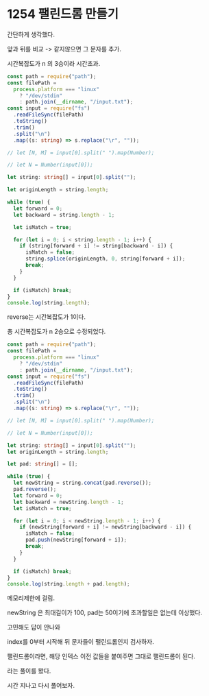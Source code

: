 # 1254 팰린드롬 만들기

간단하게 생각했다.

앞과 뒤를 비교 -> 같지않으면 그 문자를 추가.

시간복잡도가 n 의 3승이라 시간초과.

```typescript
const path = require("path");
const filePath =
  process.platform === "linux"
    ? "/dev/stdin"
    : path.join(__dirname, "/input.txt");
const input = require("fs")
  .readFileSync(filePath)
  .toString()
  .trim()
  .split("\n")
  .map((s: string) => s.replace("\r", ""));

// let [N, M] = input[0].split(" ").map(Number);

// let N = Number(input[0]);

let string: string[] = input[0].split("");

let originLength = string.length;

while (true) {
  let forward = 0;
  let backward = string.length - 1;

  let isMatch = true;

  for (let i = 0; i < string.length - 1; i++) {
    if (string[forward + i] != string[backward - i]) {
      isMatch = false;
      string.splice(originLength, 0, string[forward + i]);
      break;
    }
  }

  if (isMatch) break;
}
console.log(string.length);
```

reverse는 시간복잡도가 1이다.

총 시간복잡도가 n 2승으로 수정되었다.

```typescript
const path = require("path");
const filePath =
  process.platform === "linux"
    ? "/dev/stdin"
    : path.join(__dirname, "/input.txt");
const input = require("fs")
  .readFileSync(filePath)
  .toString()
  .trim()
  .split("\n")
  .map((s: string) => s.replace("\r", ""));

// let [N, M] = input[0].split(" ").map(Number);

// let N = Number(input[0]);

let string: string[] = input[0].split("");
let originLength = string.length;

let pad: string[] = [];

while (true) {
  let newString = string.concat(pad.reverse());
  pad.reverse();
  let forward = 0;
  let backward = newString.length - 1;
  let isMatch = true;

  for (let i = 0; i < newString.length - 1; i++) {
    if (newString[forward + i] != newString[backward - i]) {
      isMatch = false;
      pad.push(newString[forward + i]);
      break;
    }
  }

  if (isMatch) break;
}
console.log(string.length + pad.length);
```

메모리제한에 걸림.

newString 은 최대길이가 100, pad는 50이기에 초과할일은 없는데 이상했다.

고민해도 답이 안나와

index를 0부터 시작해 뒤 문자들이 팰린드롬인지 검사하자.

팰린드롬이라면, 해당 인덱스 이전 값들을 붙여주면 그대로 팰린드롬이 된다.

라는 풀이를 봤다.

시간 지나고 다시 풀어보자.
